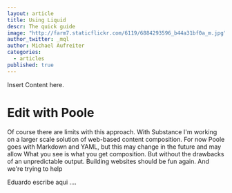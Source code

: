 ```yaml
---
layout: article
title: Using Liquid
descr: The quick guide
image: "http://farm7.staticflickr.com/6119/6884293596_b44a31bf0a_m.jpg"
author_twitter: _mql
author: Michael Aufreiter
categories: 
  - articles
published: true
---
```


Insert Content here.


Edit with Poole
===============

Of course there are limits with this approach. With Substance I'm working on a larger scale solution of web-based content composition. For now Poole goes with Markdown and YAML, but this may change in the future and may allow What you see is what you get composition. But without the drawbacks of an unpredictable output. Building websites should be fun again. And we're trying to help

Eduardo escribe aqui ....